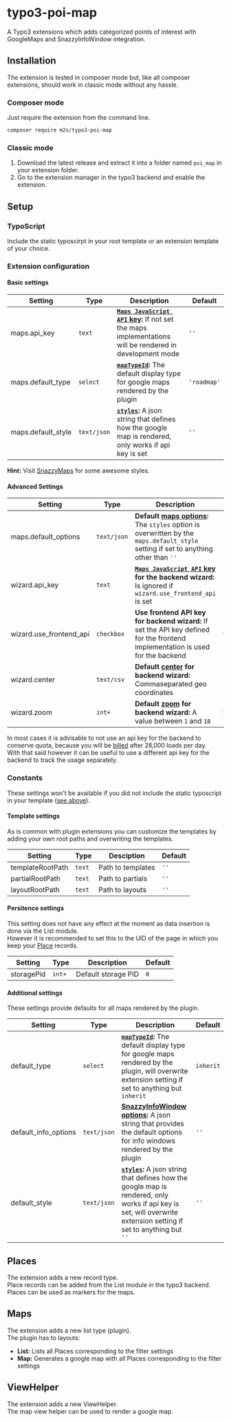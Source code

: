 # typo3-poi-map

A Typo3 extensions which adds categorized points of interest with GoogleMaps and SnazzyInfoWindow integration.

## Installation

The extension is tested in composer mode but, like all composer extensions, should work in classic mode without any hassle.

### Composer mode

Just require the extension from the command line.

```bash
composer require m2s/typo3-poi-map
```

### Classic mode

1. Download the latest release and extract it into a folder named `poi_map` in your extension folder.
2. Go to the extension manager in the typo3 backend and enable the extension.

## Setup

### TypoScript

Include the static typoscirpt in your root template or an extension template of your choice.

### Extension configuration

#### Basic settings

| Setting            | Type        | Description                                                                                                                                                                                          | Default     |
| ------------------ | ----------- | ---------------------------------------------------------------------------------------------------------------------------------------------------------------------------------------------------- | ----------- |
| maps.api_key       | `text`      | **[`Maps JavaScript API` key](https://developers.google.com/maps/documentation/javascript/get-api-key):** If not set the maps implementations will be rendered in development mode                   | `''`        |
| maps.default_type  | `select`    | **[`mapTypeId`](https://developers.google.com/maps/documentation/javascript/reference/map#MapOptions.mapTypeId):** The default display type for google maps rendered by the plugin                   | `'roadmap'` |
| maps.default_style | `text/json` | **[`styles`](https://developers.google.com/maps/documentation/javascript/reference/map#MapOptions.styles):** A json string that defines how the google map is rendered, only works if api key is set | `''`        |

**Hint:** Visit [SnazzyMaps](https://snazzymaps.com/) for some awesome styles.

#### Advanced Settings

| Setting                 | Type        | Description                                                                                                                                                                                                                 | Default     |
| ----------------------- | ----------- | --------------------------------------------------------------------------------------------------------------------------------------------------------------------------------------------------------------------------- | ----------- |
| maps.default_options    | `text/json` | **Default [maps options](https://developers.google.com/maps/documentation/javascript/reference/map#MapOptions):** The `styles` option is overwritten by the `maps.default_style` setting if set to anything other than `''` | `''`        |
| wizard.api_key          | `text`      | **[`Maps JavaScript API` key](https://developers.google.com/maps/documentation/javascript/get-api-key) for the backend wizard:** Is ignored if `wizard.use_frontend_api` is set                                             | `''`        |
| wizard.use_frontend_api | `checkbox`  | **Use frontend API key for backend wizard:** If set the API key defined for the frontend implementation is used for the backend                                                                                             | `false`     |
| wizard.center           | `text/csv`  | **Default [center](https://developers.google.com/maps/documentation/javascript/reference/map#MapOptions.center) for backend wizard:** Commaseparated geo coordinates                                                        | `'0.0,0.0'` |
| wizard.zoom             | `int+`      | **Default [zoom](https://developers.google.com/maps/documentation/javascript/reference/map#MapOptions.zoom) for backend wizard:** A value between `1` and `18`                                                              | `1`         |

In most cases it is advisable to not use an api key for the backend to conserve quota, because you will be [billed](https://developers.google.com/maps/billing/understanding-cost-of-use#dynamic-maps) after 28,000 loads per day.  
With that said however it can be useful to use a different api key for the backend to track the usage separately.

### Constants

These settings won't be available if you did not include the static typoscript in your template ([see above](#TypoScript)).

#### Template settings

As is common with plugin extensions you can customize the templates by adding your own root paths and overwriting the templates.

| Setting          | Type   | Desciption        | Default |
| ---------------- | ------ | ----------------- | ------- |
| templateRootPath | `text` | Path to templates | `''`    |
| partialRootPath  | `text` | Path to partials  | `''`    |
| layoutRootPath   | `text` | Path to layouts   | `''`    |

#### Persitence settings

This setting does not have any effect at the moment as data insertion is done via the List module.  
However it is recommended to set this to the UID of the page in which you keep your [Place](#Places) records.

| Setting    | Type   | Description         | Default |
| ---------- | ------ | ------------------- | ------- |
| storagePid | `int+` | Default storage PID | `0`     |
  
#### Additional settings

These settings provide defaults for all maps rendered by the plugin.

| Setting              | Type        | Description                                                                                                                                                                                                                                                        | Default   |
| -------------------- | ----------- | ------------------------------------------------------------------------------------------------------------------------------------------------------------------------------------------------------------------------------------------------------------------ | --------- |
| default_type         | `select`    | **[`mapTypeId`](https://developers.google.com/maps/documentation/javascript/reference/map#MapOptions.mapTypeId):** The default display type for google maps rendered by the plugin, will overwrite extension setting if set to anything but `inherit`              | `inherit` |
| default_info_options | `text/json` | **[SnazzyInfoWindow options](https://github.com/atmist/snazzy-info-window#options):** A json string that provides the default options for info windows rendered by the plugin                                                                                      | `''`      |
| default_style        | `text/json` | **[`styles`](https://developers.google.com/maps/documentation/javascript/reference/map#MapOptions.styles):** A json string that defines how the google map is rendered, only works if api key is set, will overwrite extension setting if set to anything but `''` | `''`      |

## Places

The extension adds a new record type.  
Place records can be added from the List module in the typo3 backend.  
Places can be used as markers for the maps.

## Maps

The extension adds a new list type (plugin).  
The plugin has to layouts:

* **List:** Lists all Places corresponding to the filter settings
* **Map:** Generates a google map with all Places corresponding to the filter settings

## ViewHelper

The extension adds a new ViewHelper.  
The map view helper can be used to render a google map.
